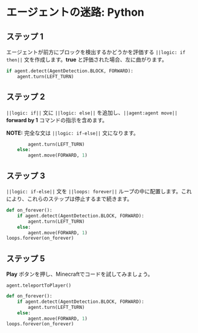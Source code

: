 # エージェントの迷路: Python


## ステップ 1

エージェントが前方にブロックを検出するかどうかを評価する ``||logic: if then||`` 文を作成します。**true** と評価された場合、左に曲がります。

```python
if agent.detect(AgentDetection.BLOCK, FORWARD):
    agent.turn(LEFT_TURN)
```

## ステップ 2

``||logic: if||`` 文に ``||logic: else||`` を追加し、``||agent:agent move||`` **forward by 1** コマンドの指示を含めます。

**NOTE:** 完全な文は ``||logic: if-else||`` 文になります。

```python
        agent.turn(LEFT_TURN)
    else:
        agent.move(FORWARD, 1)
```

## ステップ 3

``||logic: if-else||`` 文を ``||loops: forever||`` ループの中に配置します。これにより、これらのステップは停止するまで続きます。

```python
def on_forever():
    if agent.detect(AgentDetection.BLOCK, FORWARD):
        agent.turn(LEFT_TURN)
    else:
        agent.move(FORWARD, 1)
loops.forever(on_forever)
```
## ステップ 5
**Play** ボタンを押し、Minecraftでコードを試してみましょう。

```ghost
agent.teleportToPlayer()
```
```python
def on_forever():
    if agent.detect(AgentDetection.BLOCK, FORWARD):
        agent.turn(LEFT_TURN)
    else:
        agent.move(FORWARD, 1)
loops.forever(on_forever)
```
